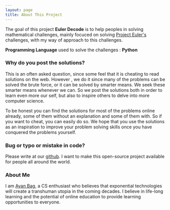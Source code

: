 ```yaml
---
layout: page
title: About This Project
---
```


The goal of this project **Euler Decode** is to help peoples in solving mathematical challenges, mainly focuced on solving [Project Euler's](https://projecteuler.net/) challenges, with my way of approach to this challenges.

**Programming Language** used to solve the challenges : **Python**

### Why do you post the solutions?

This is an often asked question, since some feel that it is cheating to read solutions on the web. However , we do it since many of the problems can be solved the brute force, or it can be solved by smarter means. We seek these smarter means whenever we can. So we post the solutions both in order to learn even more our self, but also to inspire others to delve into more computer science.

To be honest you can find the solutions for most of the problems online already, some of them without an explanation and some of them with. So if you want to cheat, you can easily do so. We hope that you use the solutions as an inspiration to improve your problem solving skills once you have conquered the problems yourself.

### Bug or typo or mistake in code? 

Please write at our [github](https://github.com/ayanbag/Euler-Decode). I want to make this open-source project available for people all around the world.

### About Me

I am [Ayan Bag](https://ayanbag.com), a CS enthusiast who believes that exponential technologies will create a transhuman utopia in the coming decades. I believe in life-long learning and the potential of online education to provide learning opportunities to everyone.


